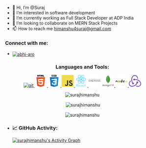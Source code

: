 - 👋 Hi, I’m @Suraj
- 👀 I’m interested in software development
- 🌱 I’m currently working as Full Stack Developer at ADP India
- 💞️ I’m looking to collaborate on MERN Stack Projects
- 📫 How to reach me himanshu4suraj@gmail.com

<!-- ### Feel Free to Contact me..... -->
<!-- <h3 align="center">Feel Free to Contact me.....</h3>
<p align="left">
        <a href="https://github.com/surajhimanshu"><img alt="github" width="10%" style="padding:5px"
                        src="https://img.icons8.com/clouds/100/000000/github.png" /></a>
        <a href="https://www.linkedin.com/in/suraj-himanshu-9aa58215a/"><img alt="linkedin" width="10%" style="padding:5px"
                        src="https://img.icons8.com/clouds/100/000000/linkedin.png" />
                        </a>

       
</p> -->
<!-- </br>
</br>

<p align="left"> <img src="https://komarev.com/ghpvc/?username=surajhimanshu&label=Profile%20views&color=129e00&style=plastic" alt="surajhimanshu" height="50" /> </p>

</br>
</br> -->
<h3 align="left">Connect with me:</h3> 
<p align="left">

- <a href="https://www.linkedin.com/in/suraj-himanshu-9aa58215a/" target="blank"><img align="center" src="https://raw.githubusercontent.com/rahuldkjain/github-profile-readme-generator/master/src/images/icons/Social/linked-in-alt.svg" alt="abhi-aro" height="30" width="40" /></a>
</p>
<h3 align="center">Languages and Tools:</h3>
<p align="center ">  <a href="https://git-scm.com/" target="_blank"> <img
                        src="https://www.vectorlogo.zone/logos/git-scm/git-scm-icon.svg" alt="git" width="40"
                        height="40" /> </a>
 <a href="https://www.w3.org/html/" target="_blank"> <img
                        src="https://raw.githubusercontent.com/devicons/devicon/master/icons/html5/html5-original-wordmark.svg"
                        alt="html5" width="40" height="40" /> </a> <a href="https://www.w3schools.com/css/" target="_blank" rel="noreferrer"> <img src="https://raw.githubusercontent.com/devicons/devicon/master/icons/css3/css3-original-wordmark.svg" alt="css3" width="40" height="40"/> </a>
<a
                href="https://developer.mozilla.org/en-US/docs/Web/JavaScript" target="_blank"> <img
                        src="https://raw.githubusercontent.com/devicons/devicon/master/icons/javascript/javascript-original.svg"
                        alt="javascript" width="40" height="40" /> </a> 
                         <a href="https://reactjs.org/" target="_blank"> <img
                        src="https://raw.githubusercontent.com/devicons/devicon/master/icons/react/react-original-wordmark.svg"
                        alt="react" width="40" height="40" /> </a><img
                src="https://raw.githubusercontent.com/devicons/devicon/master/icons/express/express-original-wordmark.svg"
                alt="express" width="40" height="40" /> </a> <a href="https://www.mongodb.com/" target="_blank"> <img
                        src="https://raw.githubusercontent.com/devicons/devicon/master/icons/mongodb/mongodb-original-wordmark.svg"
                        alt="mongodb" width="40" height="40" /> </a> <a href="https://nodejs.org" target="_blank"> <img
                        src="https://raw.githubusercontent.com/devicons/devicon/master/icons/nodejs/nodejs-original-wordmark.svg"
                        alt="nodejs" width="40" height="40" /> </a> <a href="https://redux.js.org" target="_blank"> <img
                        src="https://raw.githubusercontent.com/devicons/devicon/master/icons/redux/redux-original.svg"
                        alt="redux" width="40" height="40" /> </a> </p>

<p align="center"><img
                src="https://github-readme-stats.vercel.app/api/top-langs?username=surajhimanshu&theme=dark&hide_border=true&show_icons=true&locale=en&layout=compact"
                alt="surajhimanshu" /></p>

<p align="center">&nbsp;<img align="center"
                src="https://github-readme-stats.vercel.app/api?username=surajhimanshu&show_icons=true&theme=dark&hide_border=true&locale=en"
                alt="surajhimanshu" /></p>

<p align="center"><img align="center" src="https://github-readme-streak-stats.herokuapp.com/?user=surajhimanshu&theme=dark&hide_border=true"
                alt="surajhimanshu" /></p>

- ### 📈 GitHub Activity:
  <a href="https://github.com/surajhimanshu/github-readme-activity-graph"><img alt="surajhimanshu's Activity Graph" src="https://activity-graph.herokuapp.com/graph?username=surajhimanshu&bg_color=1F222E&color=F8D866&line=F85D7F&point=FFFFFF&hide_border=true" /></a>
  


<!---
surajhimanshu/surajhimanshu is a ✨ special ✨ repository because its `README.md` (this file) appears on your GitHub profile.
You can click the Preview link to take a look at your changes.
--->
